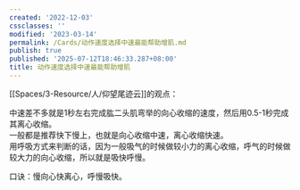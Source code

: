 ```yaml
---
created: '2022-12-03'
cssclasses: ''
modified: '2023-03-14'
permalink: /Cards/动作速度选择中速最能帮助增肌.md
publish: true
published: '2025-07-12T18:46:33.287+08:00'
title: 动作速度选择中速最能帮助增肌
---
```

[[Spaces/3-Resource/人/仰望尾迹云]]的观点：

中速差不多就是1秒左右完成肱二头肌弯举的向心收缩的速度，然后用0.5-1秒完成其离心收缩。  
一般都是推荐快下慢上，也就是向心收缩中速，离心收缩快速。  
用呼吸方式来判断的话，因为一般吸气的时候做较小力的离心收缩，呼气的时候做较大力的向心收缩，所以就是吸快呼慢。

口诀：慢向心快离心，呼慢吸快。